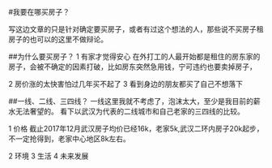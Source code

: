 #我要在哪买房子？

写这边文章的只是针对确定要买房子，或者有过这个想法的人，那些说不买房子租房子的也可以的这里不做辩论。

##为什么要买房子？
1 有家才觉得安心
在外打工的人最开始都是租住的房东家的房子，会被不确定的因素打破，比如房东突然急用钱，宁可违约也要卖掉房子，

2 房价涨的太快害怕过几年买不起了
3 看到身边的朋友都买了自己不想落下

##一线、二线、三四线？
一线这里我就不考虑了，泡沫太大，至少是我目前的薪水无法奢望的。
看下以武汉为代表的二线城市和自己老家的三四线的比较。

1 价格
截止2017年12月武汉房子均价已经16k，老家5k,武汉二环内房子20k起步，不一定抢得到，老家中心地区8k左右。

2 环境
3 生活
4 未来发展